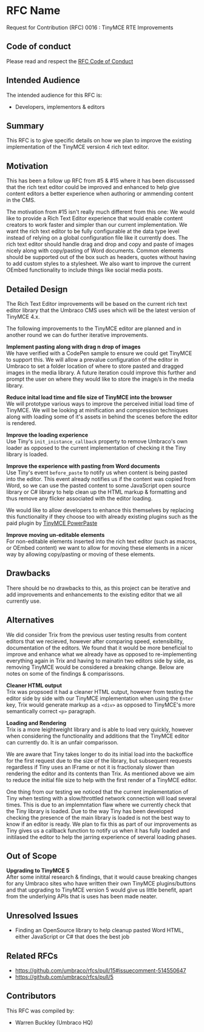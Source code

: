 # RFC Name

Request for Contribution (RFC) 0016 : TinyMCE RTE Improvements

## Code of conduct

Please read and respect the [RFC Code of Conduct](https://github.com/umbraco/rfcs/blob/master/CODE_OF_CONDUCT.md)

## Intended Audience

The intended audience for this RFC is:
* Developers, implementors & editors

## Summary

This RFC is to give specific details on how we plan to improve the existing implementation of the TinyMCE version 4 rich text editor.


## Motivation
This has been a follow up RFC from #5 & #15 where it has been discusssed that the rich text editor could be improved and enhanced to help give content editors a better experience when authoring or ammending content in the CMS.

The motivation from #15 isn't really much different from this one: We would like to provide a Rich Text Editor experience that would enable content creators to work faster and simpler than our current implementation. We want the rich text editor to be fully configurable at the data type level instead of relying on a global configuration file like it currently does. The rich text editor should handle drag and drop and copy and paste of images nicely along with copy/pasting of Word documents. Common elements should be supported out of the box such as headers, quotes without having to add custom styles to a stylesheet. We also want to improve the current OEmbed functionality to include things like social media posts.


## Detailed Design

The Rich Text Editor improvements will be based on the current rich text editor library that the Umbraco CMS uses which will be the latest version of TinyMCE 4.x.

The following improvements to the TinyMCE editor are planned and in another round we can do further iterative improvements.

**Implement pasting along with drag n drop of images**<br/>
We have verified with a CodePen sample to ensure we could get TinyMCE to support this. We will allow a prevalue configuration of the editor in Umbraco to set a folder location of where to store pasted and dragged images in the media library. A future iteration could improve this further and prompt the user on where they would like to store the image/s in the media library.

**Reduce inital load time and file size of TinyMCE into the browser**<br/>
We will prototype various ways to improve the perceived initial load time of TinyMCE. We will be looking at minification and compression techniques along with loading some of it's assets in behind the scenes before the editor is rendered.

**Improve the loading experience** <br/>
Use Tiny's `init_inistance_callback` property to remove Umbraco's own loader as opposed to the current implementation of checking it the Tiny library is loaded.

**Improve the experience with pasting from Word documents**<br/>
Use Tiny's event `before_paste` to notify us when content is being pasted into the editor. This event already notifies us if the content was copied from Word, so we can use the pasted content to some JavaScript open source library or C# library to help clean up the HTML markup & formatting and thus remove any flicker associated with the editor loading.

We would like to allow developers to enhance this themselves by replacing this functionality if they choose too with already existing plugins such as the paid plugin by [TinyMCE PowerPaste](https://apps.tiny.cloud/products/powerpaste/)

**Improve moving un-editable elements**<br/>
For non-editable elements inserted into the rich text editor (such as macros, or OEmbed content) we want to allow for moving these elements in a nicer way by allowing copy/pasting or moving of these elements.


## Drawbacks

There should be no drawbacks to this, as this project can be iterative and add improvements and enhancements to the existing editor that we all currently use.


## Alternatives

We did consider Trix from the previous user testing results from content editors that we recieved, however after comparing speed, extensibility, documentation of the editors. We found that it would be more beneficial to improve and enhance what we already have as opposed to re-implementing everything again in Trix and having to mainatin two editors side by side, as removing TinyMCE would be considered a breaking change. Below are notes on some of the findings & comparissons.

**Cleaner HTML output** <br/>
Trix was propsoed it had a cleaner HTML output, however from testing the editor side by side with our TinyMCE implementation when using the `Enter` key, Trix would generate markup as a `<div>` as opposed to TinyMCE's more semantically correct `<p>` paragraph.

**Loading and Rendering**<br/>
Trix is a more leightweight library and is able to load very quickly, however when considering the functionality and additions that the TinyMCE editor can currently do. It is an unfair comparisson.

We are aware that Tiny takes longer to do its initial load into the backoffice for the first request due to the size of the library, but subsequent requests regardless if Tiny uses an IFrame or not it is fractionaly slower than rendering the editor and its contents than Trix. As mentioned above we aim to reduce the initial file size to help with the first render of a TinyMCE editor.

One thing from our testing we noticed that the current implementation of Tiny when testing with a slow/throttled network connection will load several times. This is due to an implemntation flaw where we currently check that the Tiny library is loaded. Due to the way Tiny has been developed checking the presence of the main library is loaded is not the best way to know if an editor is ready. We plan to fix this as part of our improvements as Tiny gives us a callback function to notify us when it has fully loaded and initilased the editor to help the jarring experience of several loading phases.


## Out of Scope

**Upgrading to TinyMCE 5** <br/>
After some initital research & findings, that it would cause breaking changes for any Umbraco sites who have written their own TinyMCE plugins/buttons and that upgrading to TinyMCE version 5 would give us little benefit, apart from the underlying APIs that is uses has been made neater.


## Unresolved Issues

* Finding an OpenSource library to help cleanup pasted Word HTML, either JavaScript or C# that does the best job


## Related RFCs

* https://github.com/umbraco/rfcs/pull/15#issuecomment-514550647
* https://github.com/umbraco/rfcs/pull/5


## Contributors

This RFC was compiled by:

* Warren Buckley (Umbraco HQ)
